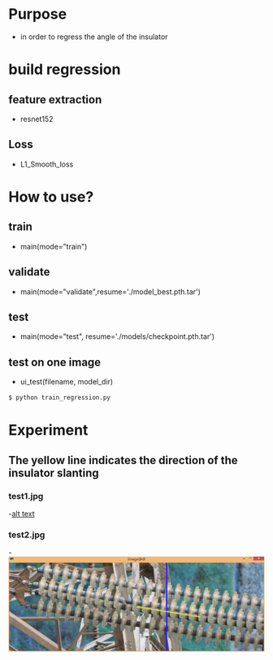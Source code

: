 # Purpose
- in order to regress the angle of the insulator

# build regression
## feature extraction
- resnet152
## Loss
- L1_Smooth_loss

# How to use?
## train
- main(mode="train") 
## validate
- main(mode="validate",resume='./model_best.pth.tar')
## test
- main(mode="test", resume='./models/checkpoint.pth.tar') 
## test on one image
- ui_test(filename, model_dir)
```bash
$ python train_regression.py 
```

# Experiment
## The yellow line indicates the direction of the insulator slanting
### test1.jpg
-[alt text](result/test1.jpg "test1 image")
### test2.jpg
-![alt text](result/test2.jpg "test2 image")

